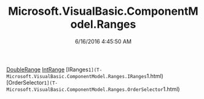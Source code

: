 ﻿---
title: Microsoft.VisualBasic.ComponentModel.Ranges
date: 6/16/2016 4:45:50 AM
---

[DoubleRange](T-Microsoft.VisualBasic.ComponentModel.Ranges.DoubleRange.html)
[IntRange](T-Microsoft.VisualBasic.ComponentModel.Ranges.IntRange.html)
[IRanges`1](T-Microsoft.VisualBasic.ComponentModel.Ranges.IRanges`1.html)
[OrderSelector`1](T-Microsoft.VisualBasic.ComponentModel.Ranges.OrderSelector`1.html)
